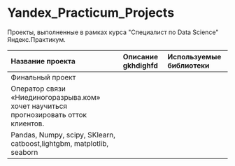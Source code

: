 # Yandex_Practicum_Projects
Проекты, выполненные в рамках курса "Специалист по Data Science" Яндекс.Практикум.

|Название проекта|Описание       gkhdighfd            |Используемые библиотеки|
|:---------------|:-------|:----------------------|
|Финальный проект|
Оператор связи «Ниединогоразрыва.ком» хочет научиться прогнозировать отток клиентов.|
 Pandas, Numpy, scipy, SKlearn, catboost,lightgbm, matplotlib, seaborn|











